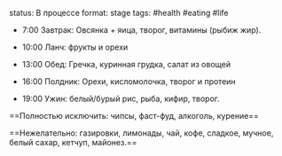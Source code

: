 status: В процессе
format: stage
tags: #health #eating #life

- 7:00 Завтрак: Овсянка + яица, творог, витамины (рыбиж жир). 


- 10:00 Ланч: фрукты и орехи 


- 13:00 Обед: Гречка, куринная грудка, салат из овощей 


- 16:00 Полдник: Орехи, кисломолочка, творог и протеин 


- 19:00 Ужин: белый/бурый рис, рыба, кифир, творог. 
 

==Полностью исключить: чипсы, фаст-фуд, алкоголь, курение==

==Нежелательно: газировки, лимонады, чай, кофе, сладкое, мучное, белый сахар, кетчуп, майонез.==



 
